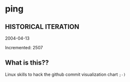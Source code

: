 # ping

## HISTORICAL ITERATION
2004-04-13

Incremented: 2507

## What is this?? 
Linux skills to hack the github commit visualization chart `;-)`
